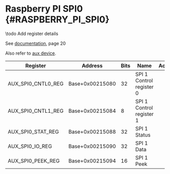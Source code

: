 # Raspberry PI SPI0 {#RASPBERRY_PI_SPI0}

\todo Add register details

See [documentation](pdf/bcm2837-peripherals.pdf), page 20

Also refer to [aux device](#RASPBERRY_PI_AUXILIARY_PERIPHERAL).

| Register           | Address         | Bits  | Name                                  | Acc | Meaning |
|--------------------|-----------------|-------|---------------------------------------|-----|---------|
| AUX_SPI0_CNTL0_REG | Base+0x00215080 | 32    | SPI 1 Control register 0              |     |         |
| AUX_SPI0_CNTL1_REG | Base+0x00215084 | 8     | SPI 1 Control register 1              |     |         |
| AUX_SPI0_STAT_REG  | Base+0x00215088 | 32    | SPI 1 Status                          |     |         |
| AUX_SPI0_IO_REG    | Base+0x00215090 | 32    | SPI 1 Data                            |     |         |
| AUX_SPI0_PEEK_REG  | Base+0x00215094 | 16    | SPI 1 Peek                            |     |         |

